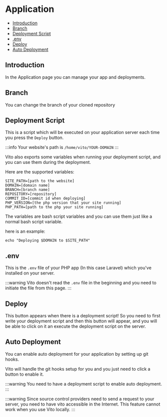 # Application

- [Introduction](#introduction)
- [Branch](#branch)
- [Deployment Script](#deployment-script)
- [.env](#env)
- [Deploy](#deploy)
- [Auto Deployment](#auto-deployment)

## Introduction

In the Application page you can manage your app and deployments.

## Branch

You can change the branch of your cloned repository

## Deployment Script

This is a script which will be executed on your application server each time you press the `Deploy` button.

:::info
Your website's path is `/home/vito/YOUR-DOMAIN`
:::

Vito also exports some variables when running your deployment script, and you can use them during the deployment.

Here are the supported variables:

```
SITE_PATH=[path to the website]
DOMAIN=[domain name]
BRANCH=[branch name]
REPOSITORY=[repository]
COMMIT_ID=[commit id when deploying]
PHP_VERSION=[the php version that your site running]
PHP_PATH=[path to the php your site running]
```

The variables are bash script variables and you can use them just like a normal bash script variable.

here is an example:

```shell
echo "Deploying $DOMAIN to $SITE_PATH"
```

## .env

This is the `.env` file of your PHP app (In this case Laravel) which you've installed on your server.

:::warning
Vito doesn't read the `.env` file in the beginning and you need to initiate the file from this page.
:::

## Deploy

This button appears when there is a deployment script! So you need to first write your deployment script and then this
button will appear, and you will be able to click on it an execute the deployment script on the server.

## Auto Deployment

You can enable auto deployment for your application by setting up git hooks.

Vito will handle the git hooks setup for you and you just need to click a button to enable it.

:::warning
You need to have a deployment script to enable auto deployment.
:::

:::warning
Since source control providers need to send a request to your server, you need to have vito accessible in the Internet.
This feature
cannot work when you use Vito locally.
:::
